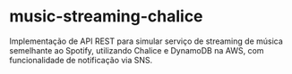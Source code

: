 # music-streaming-chalice
Implementação de API REST para simular serviço de streaming de música semelhante ao Spotify, utilizando Chalice e DynamoDB na AWS, com funcionalidade de notificação via SNS.

